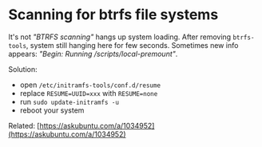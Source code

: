 # Scanning for btrfs file systems

It's not _"BTRFS scanning"_ hangs up system loading. After removing `btrfs-tools`, system still hanging here for few seconds. Sometimes new info appears: _"Begin: Running /scripts/local-premount"_.

Solution:

*   open `/etc/initramfs-tools/conf.d/resume`
*   replace `RESUME=UUID=xxx` with `RESUME=none`
*   run `sudo update-initramfs -u`
*   reboot your system

Related: [https://askubuntu.com/a/1034952](https://askubuntu.com/a/1034952)
